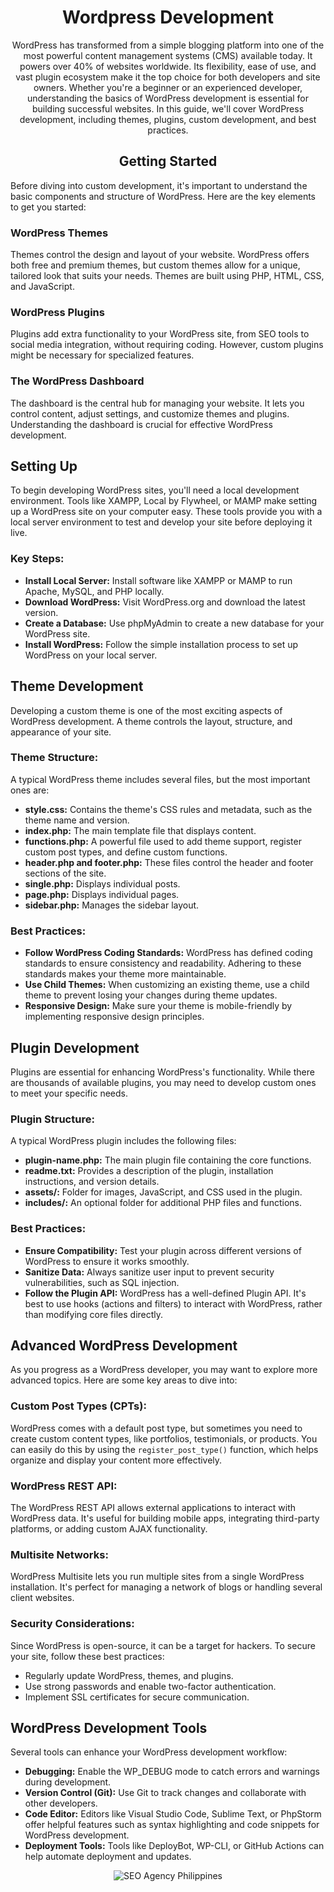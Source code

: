 <h1 align="center">Wordpress Development</h1>
<p align="center">WordPress has transformed from a simple blogging platform into one of the most powerful content management systems (CMS) available today. It powers over 40% of websites worldwide. Its flexibility, ease of use, and vast plugin ecosystem make it the top choice for both developers and site owners. Whether you're a beginner or an experienced developer, understanding the basics of WordPress development is essential for building successful websites. In this guide, we'll cover WordPress development, including themes, plugins, custom development, and best practices.</p>


<h2 align="center">Getting Started</h2>

<p>Before diving into custom development, it's important to understand the basic components and structure of WordPress. Here are the key elements to get you started:</p>

<h3>WordPress Themes</h3>
<p>Themes control the design and layout of your website. WordPress offers both free and premium themes, but custom themes allow for a unique, tailored look that suits your needs. Themes are built using PHP, HTML, CSS, and JavaScript.</p>

<h3>WordPress Plugins</h3>
<p>Plugins add extra functionality to your WordPress site, from SEO tools to social media integration, without requiring coding. However, custom plugins might be necessary for specialized features.</p>

<h3>The WordPress Dashboard</h3>
<p>The dashboard is the central hub for managing your website. It lets you control content, adjust settings, and customize themes and plugins. Understanding the dashboard is crucial for effective WordPress development.</p>


<h2>Setting Up</h2>
<p>To begin developing WordPress sites, you'll need a local development environment. Tools like XAMPP, Local by Flywheel, or MAMP make setting up a WordPress site on your computer easy. These tools provide you with a local server environment to test and develop your site before deploying it live.</p>

<h3>Key Steps:</h3>
<ul>
  <li><strong>Install Local Server:</strong> Install software like XAMPP or MAMP to run Apache, MySQL, and PHP locally.</li>
  <li><strong>Download WordPress:</strong> Visit WordPress.org and download the latest version.</li>
  <li><strong>Create a Database:</strong> Use phpMyAdmin to create a new database for your WordPress site.</li>
  <li><strong>Install WordPress:</strong> Follow the simple installation process to set up WordPress on your local server.</li>
</ul>

<h2>Theme Development</h2>
<p>Developing a custom theme is one of the most exciting aspects of WordPress development. A theme controls the layout, structure, and appearance of your site.</p>

<h3>Theme Structure:</h3>
<p>A typical WordPress theme includes several files, but the most important ones are:</p>
<ul>
  <li><strong>style.css:</strong> Contains the theme's CSS rules and metadata, such as the theme name and version.</li>
  <li><strong>index.php:</strong> The main template file that displays content.</li>
  <li><strong>functions.php:</strong> A powerful file used to add theme support, register custom post types, and define custom functions.</li>
  <li><strong>header.php and footer.php:</strong> These files control the header and footer sections of the site.</li>
  <li><strong>single.php:</strong> Displays individual posts.</li>
  <li><strong>page.php:</strong> Displays individual pages.</li>
  <li><strong>sidebar.php:</strong> Manages the sidebar layout.</li>
</ul>

<h3>Best Practices:</h3>
<ul>
  <li><strong>Follow WordPress Coding Standards:</strong> WordPress has defined coding standards to ensure consistency and readability. Adhering to these standards makes your theme more maintainable.</li>
  <li><strong>Use Child Themes:</strong> When customizing an existing theme, use a child theme to prevent losing your changes during theme updates.</li>
  <li><strong>Responsive Design:</strong> Make sure your theme is mobile-friendly by implementing responsive design principles.</li>
</ul>


<h2>Plugin Development</h2>
<p>Plugins are essential for enhancing WordPress's functionality. While there are thousands of available plugins, you may need to develop custom ones to meet your specific needs.</p>

<h3>Plugin Structure:</h3>
<p>A typical WordPress plugin includes the following files:</p>
<ul>
  <li><strong>plugin-name.php:</strong> The main plugin file containing the core functions.</li>
  <li><strong>readme.txt:</strong> Provides a description of the plugin, installation instructions, and version details.</li>
  <li><strong>assets/:</strong> Folder for images, JavaScript, and CSS used in the plugin.</li>
  <li><strong>includes/:</strong> An optional folder for additional PHP files and functions.</li>
</ul>

<h3>Best Practices:</h3>
<ul>
  <li><strong>Ensure Compatibility:</strong> Test your plugin across different versions of WordPress to ensure it works smoothly.</li>
  <li><strong>Sanitize Data:</strong> Always sanitize user input to prevent security vulnerabilities, such as SQL injection.</li>
  <li><strong>Follow the Plugin API:</strong> WordPress has a well-defined Plugin API. It's best to use hooks (actions and filters) to interact with WordPress, rather than modifying core files directly.</li>
</ul>


<h2>Advanced WordPress Development</h2>
<p>As you progress as a WordPress developer, you may want to explore more advanced topics. Here are some key areas to dive into:</p>

<h3>Custom Post Types (CPTs):</h3>
<p>WordPress comes with a default post type, but sometimes you need to create custom content types, like portfolios, testimonials, or products. You can easily do this by using the <code>register_post_type()</code> function, which helps organize and display your content more effectively.</p>

<h3>WordPress REST API:</h3>
<p>The WordPress REST API allows external applications to interact with WordPress data. It's useful for building mobile apps, integrating third-party platforms, or adding custom AJAX functionality.</p>

<h3>Multisite Networks:</h3>
<p>WordPress Multisite lets you run multiple sites from a single WordPress installation. It's perfect for managing a network of blogs or handling several client websites.</p>

<h3>Security Considerations:</h3>
<p>Since WordPress is open-source, it can be a target for hackers. To secure your site, follow these best practices:</p>
<ul>
  <li>Regularly update WordPress, themes, and plugins.</li>
  <li>Use strong passwords and enable two-factor authentication.</li>
  <li>Implement SSL certificates for secure communication.</li>
</ul>


<h2>WordPress Development Tools</h2>
<p>Several tools can enhance your WordPress development workflow:</p>

<ul>
  <li><strong>Debugging:</strong> Enable the WP_DEBUG mode to catch errors and warnings during development.</li>
  <li><strong>Version Control (Git):</strong> Use Git to track changes and collaborate with other developers.</li>
  <li><strong>Code Editor:</strong> Editors like Visual Studio Code, Sublime Text, or PhpStorm offer helpful features such as syntax highlighting and code snippets for WordPress development.</li>
  <li><strong>Deployment Tools:</strong> Tools like DeployBot, WP-CLI, or GitHub Actions can help automate deployment and updates.</li>
</ul>


<p align="center">
<a href="https://github.com/ipresyo/" target="_blank" style="text-decoration: none;">
    <img src="https://img.shields.io/badge/View%20My%20GitHub-000000?style=for-the-badge&logo=github&logoColor=white" alt="SEO Agency Philippines">
</a>
</p>
